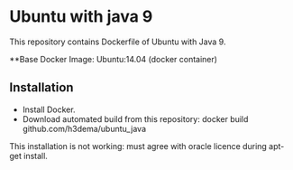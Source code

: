 # Ubuntu with java 9

This repository contains Dockerfile of Ubuntu with Java 9.


**Base Docker Image: Ubuntu:14.04 (docker container)

## Installation

* Install Docker.
* Download automated build from this repository: docker build github.com/h3dema/ubuntu_java


This installation is not working: must agree with oracle licence during apt-get install.
